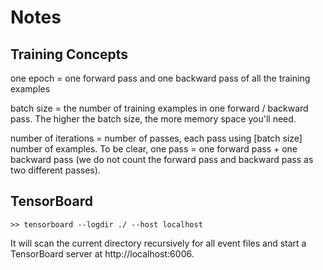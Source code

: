 # Notes

## Training Concepts
one epoch = one forward pass and one backward pass of all the training examples

batch size = the number of training examples in one forward / backward pass. The higher the batch size, the more memory space you'll need.

number of iterations = number of passes, each pass using [batch size] number of examples. To be clear, one pass = one forward pass + one backward pass (we do not count the forward pass and backward pass as two different passes).

## TensorBoard
```
>> tensorboard --logdir ./ --host localhost 
```
It will scan the current directory recursively for all event files and start a TensorBoard server at http://localhost:6006.
